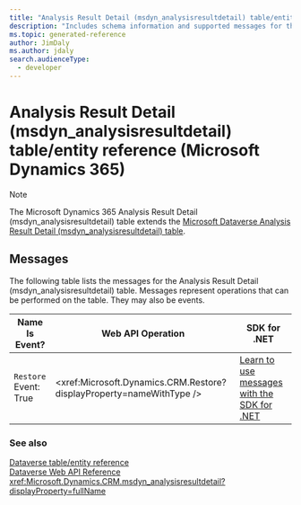 ```yaml
---
title: "Analysis Result Detail (msdyn_analysisresultdetail) table/entity reference (Microsoft Dynamics 365)"
description: "Includes schema information and supported messages for the Analysis Result Detail (msdyn_analysisresultdetail) table/entity with Microsoft Dynamics 365."
ms.topic: generated-reference
author: JimDaly
ms.author: jdaly
search.audienceType: 
  - developer
---
```


# Analysis Result Detail (msdyn_analysisresultdetail) table/entity reference (Microsoft Dynamics 365)



> [!NOTE]
> The Microsoft Dynamics 365 Analysis Result Detail (msdyn_analysisresultdetail) table extends the [Microsoft Dataverse Analysis Result Detail (msdyn_analysisresultdetail) table](/power-apps/developer/data-platform/reference/entities/msdyn_analysisresultdetail).


## Messages

The following table lists the messages for the Analysis Result Detail (msdyn_analysisresultdetail) table.
Messages represent operations that can be performed on the table. They may also be events.

| Name <br />Is Event? |Web API Operation |SDK for .NET |
| ---- | ----- |----- |
| `Restore`<br />Event: True |<xref:Microsoft.Dynamics.CRM.Restore?displayProperty=nameWithType /> |[Learn to use messages with the SDK for .NET](/power-apps/developer/data-platform/org-service/use-messages)|





### See also

[Dataverse table/entity reference](/power-apps/developer/data-platform/reference/about-entity-reference)  
[Dataverse Web API Reference](/power-apps/developer/data-platform/webapi/reference/about)   
<xref:Microsoft.Dynamics.CRM.msdyn_analysisresultdetail?displayProperty=fullName>
